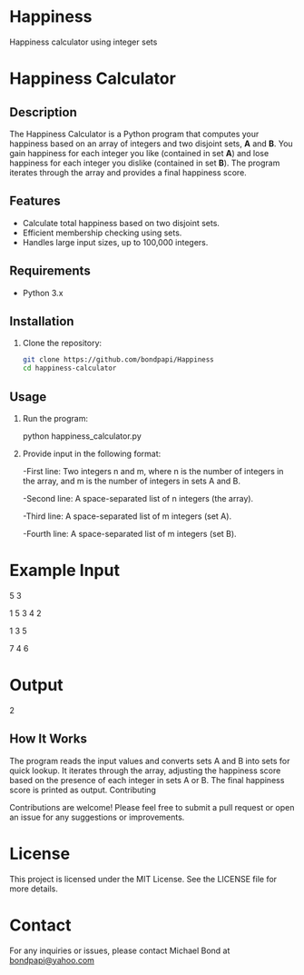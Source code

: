 # Happiness
Happiness calculator using integer sets
# Happiness Calculator

## Description

The Happiness Calculator is a Python program that computes your happiness based on an array of integers and two disjoint sets, **A** and **B**. You gain happiness for each integer you like (contained in set **A**) and lose happiness for each integer you dislike (contained in set **B**). The program iterates through the array and provides a final happiness score.

## Features

- Calculate total happiness based on two disjoint sets.
- Efficient membership checking using sets.
- Handles large input sizes, up to 100,000 integers.

## Requirements

- Python 3.x

## Installation

1. Clone the repository:
   ```bash
   git clone https://github.com/bondpapi/Happiness
   cd happiness-calculator

## Usage

1. Run the program:

    python happiness_calculator.py

2. Provide input in the following format:

    -First line: Two integers n and m, where n is the number of integers in the array, and m is the number of integers in sets A and B.

    -Second line: A space-separated list of n integers (the array).

    -Third line: A space-separated list of m integers (set A).

    -Fourth line: A space-separated list of m integers (set B).

# Example Input

5 3

1 5 3 4 2

1 3 5

7 4 6

# Output

2

## How It Works

The program reads the input values and converts sets A and B into sets for quick lookup.
It iterates through the array, adjusting the happiness score based on the presence of each integer in sets A or B.
The final happiness score is printed as output.
Contributing

Contributions are welcome! Please feel free to submit a pull request or open an issue for any suggestions or improvements.

# License

This project is licensed under the MIT License. See the LICENSE file for more details.

# Contact

For any inquiries or issues, please contact Michael Bond at bondpapi@yahoo.com